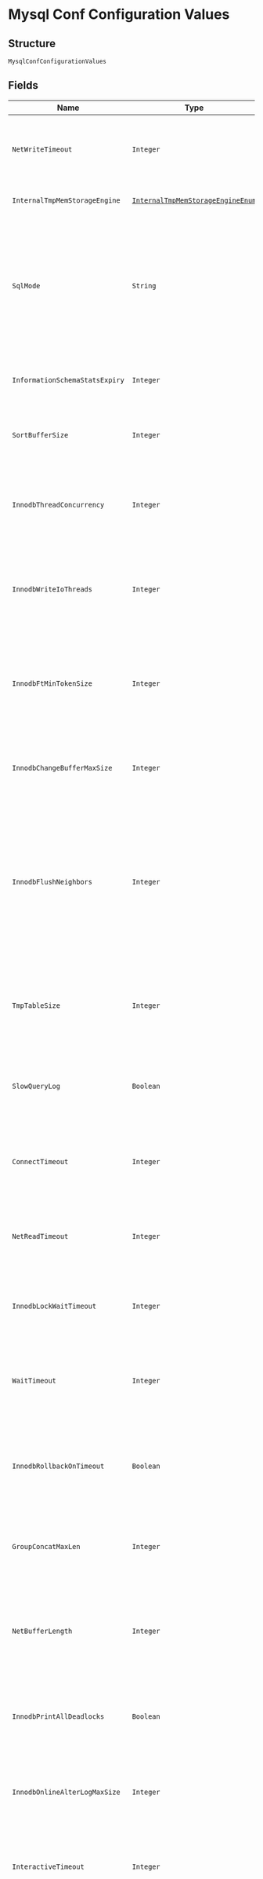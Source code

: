 
# Mysql Conf Configuration Values

## Structure

`MysqlConfConfigurationValues`

## Fields

| Name | Type | Tags | Description | Getter | Setter |
|  --- | --- | --- | --- | --- | --- |
| `NetWriteTimeout` | `Integer` | Optional | The number of seconds to wait for a block to be written to a connection before aborting the write.<br>**Constraints**: `>= 1`, `<= 3600` | Integer getNetWriteTimeout() | setNetWriteTimeout(Integer netWriteTimeout) |
| `InternalTmpMemStorageEngine` | [`InternalTmpMemStorageEngineEnum`](../../doc/models/internal-tmp-mem-storage-engine-enum.md) | Optional | The storage engine for in-memory internal temporary tables. | InternalTmpMemStorageEngineEnum getInternalTmpMemStorageEngine() | setInternalTmpMemStorageEngine(InternalTmpMemStorageEngineEnum internalTmpMemStorageEngine) |
| `SqlMode` | `String` | Optional | Global SQL mode. Set to empty to use MySQL server defaults. When creating a new service and not setting this field Aiven default SQL mode (strict, SQL standard compliant) will be assigned.<br>**Constraints**: *Maximum Length*: `1024`, *Pattern*: `^[A-Z_]*(,[A-Z_]+)*$` | String getSqlMode() | setSqlMode(String sqlMode) |
| `InformationSchemaStatsExpiry` | `Integer` | Optional | The time, in seconds, before cached statistics expire<br>**Constraints**: `>= 900`, `<= 31536000` | Integer getInformationSchemaStatsExpiry() | setInformationSchemaStatsExpiry(Integer informationSchemaStatsExpiry) |
| `SortBufferSize` | `Integer` | Optional | Sort buffer size in bytes for ORDER BY optimization. Default is 262144 (256K)<br>**Constraints**: `>= 32768`, `<= 1073741824` | Integer getSortBufferSize() | setSortBufferSize(Integer sortBufferSize) |
| `InnodbThreadConcurrency` | `Integer` | Optional | Defines the maximum number of threads permitted inside of InnoDB. Default is 0 (infinite concurrency - no limit)<br>**Constraints**: `>= 0`, `<= 1000` | Integer getInnodbThreadConcurrency() | setInnodbThreadConcurrency(Integer innodbThreadConcurrency) |
| `InnodbWriteIoThreads` | `Integer` | Optional | The number of I/O threads for write operations in InnoDB. Default is 4. Changing this parameter will lead to a restart of the MySQL service.<br>**Constraints**: `>= 1`, `<= 64` | Integer getInnodbWriteIoThreads() | setInnodbWriteIoThreads(Integer innodbWriteIoThreads) |
| `InnodbFtMinTokenSize` | `Integer` | Optional | Minimum length of words that are stored in an InnoDB FULLTEXT index. Changing this parameter will lead to a restart of the MySQL service.<br>**Constraints**: `>= 0`, `<= 16` | Integer getInnodbFtMinTokenSize() | setInnodbFtMinTokenSize(Integer innodbFtMinTokenSize) |
| `InnodbChangeBufferMaxSize` | `Integer` | Optional | Maximum size for the InnoDB change buffer, as a percentage of the total size of the buffer pool. Default is 25<br>**Constraints**: `>= 0`, `<= 50` | Integer getInnodbChangeBufferMaxSize() | setInnodbChangeBufferMaxSize(Integer innodbChangeBufferMaxSize) |
| `InnodbFlushNeighbors` | `Integer` | Optional | Specifies whether flushing a page from the InnoDB buffer pool also flushes other dirty pages in the same extent (default is 1): 0 - dirty pages in the same extent are not flushed,  1 - flush contiguous dirty pages in the same extent,  2 - flush dirty pages in the same extent<br>**Constraints**: `>= 0`, `<= 2` | Integer getInnodbFlushNeighbors() | setInnodbFlushNeighbors(Integer innodbFlushNeighbors) |
| `TmpTableSize` | `Integer` | Optional | Limits the size of internal in-memory tables. Also set max_heap_table_size. Default is 16777216 (16M)<br>**Constraints**: `>= 1048576`, `<= 1073741824` | Integer getTmpTableSize() | setTmpTableSize(Integer tmpTableSize) |
| `SlowQueryLog` | `Boolean` | Optional | Slow query log enables capturing of slow queries. Setting slow_query_log to false also truncates the mysql.slow_log table. Default is off | Boolean getSlowQueryLog() | setSlowQueryLog(Boolean slowQueryLog) |
| `ConnectTimeout` | `Integer` | Optional | The number of seconds that the mysqld server waits for a connect packet before responding with Bad handshake<br>**Constraints**: `>= 2`, `<= 3600` | Integer getConnectTimeout() | setConnectTimeout(Integer connectTimeout) |
| `NetReadTimeout` | `Integer` | Optional | The number of seconds to wait for more data from a connection before aborting the read.<br>**Constraints**: `>= 1`, `<= 3600` | Integer getNetReadTimeout() | setNetReadTimeout(Integer netReadTimeout) |
| `InnodbLockWaitTimeout` | `Integer` | Optional | The length of time in seconds an InnoDB transaction waits for a row lock before giving up. Default is 120.<br>**Constraints**: `>= 1`, `<= 3600` | Integer getInnodbLockWaitTimeout() | setInnodbLockWaitTimeout(Integer innodbLockWaitTimeout) |
| `WaitTimeout` | `Integer` | Optional | The number of seconds the server waits for activity on a noninteractive connection before closing it.<br>**Constraints**: `>= 1`, `<= 2147483` | Integer getWaitTimeout() | setWaitTimeout(Integer waitTimeout) |
| `InnodbRollbackOnTimeout` | `Boolean` | Optional | When enabled a transaction timeout causes InnoDB to abort and roll back the entire transaction. Changing this parameter will lead to a restart of the MySQL service. | Boolean getInnodbRollbackOnTimeout() | setInnodbRollbackOnTimeout(Boolean innodbRollbackOnTimeout) |
| `GroupConcatMaxLen` | `Integer` | Optional | The maximum permitted result length in bytes for the GROUP_CONCAT() function.<br>**Constraints**: `>= 4`, `<= 1.844674407370955E+19` | Integer getGroupConcatMaxLen() | setGroupConcatMaxLen(Integer groupConcatMaxLen) |
| `NetBufferLength` | `Integer` | Optional | Start sizes of connection buffer and result buffer. Default is 16384 (16K). Changing this parameter will lead to a restart of the MySQL service.<br>**Constraints**: `>= 1024`, `<= 1048576` | Integer getNetBufferLength() | setNetBufferLength(Integer netBufferLength) |
| `InnodbPrintAllDeadlocks` | `Boolean` | Optional | When enabled, information about all deadlocks in InnoDB user transactions is recorded in the error log. Disabled by default. | Boolean getInnodbPrintAllDeadlocks() | setInnodbPrintAllDeadlocks(Boolean innodbPrintAllDeadlocks) |
| `InnodbOnlineAlterLogMaxSize` | `Integer` | Optional | The upper limit in bytes on the size of the temporary log files used during online DDL operations for InnoDB tables.<br>**Constraints**: `>= 65536`, `<= 1099511627776` | Integer getInnodbOnlineAlterLogMaxSize() | setInnodbOnlineAlterLogMaxSize(Integer innodbOnlineAlterLogMaxSize) |
| `InteractiveTimeout` | `Integer` | Optional | The number of seconds the server waits for activity on an interactive connection before closing it.<br>**Constraints**: `>= 30`, `<= 604800` | Integer getInteractiveTimeout() | setInteractiveTimeout(Integer interactiveTimeout) |
| `InnodbLogBufferSize` | `Integer` | Optional | The size in bytes of the buffer that InnoDB uses to write to the log files on disk.<br>**Constraints**: `>= 1048576`, `<= 4294967295` | Integer getInnodbLogBufferSize() | setInnodbLogBufferSize(Integer innodbLogBufferSize) |
| `MaxAllowedPacket` | `Integer` | Optional | Size of the largest message in bytes that can be received by the server. Default is 67108864 (64M)<br>**Constraints**: `>= 102400`, `<= 1073741824` | Integer getMaxAllowedPacket() | setMaxAllowedPacket(Integer maxAllowedPacket) |
| `MaxHeapTableSize` | `Integer` | Optional | Limits the size of internal in-memory tables. Also set tmp_table_size. Default is 16777216 (16M)<br>**Constraints**: `>= 1048576`, `<= 1073741824` | Integer getMaxHeapTableSize() | setMaxHeapTableSize(Integer maxHeapTableSize) |
| `InnodbFtServerStopwordTable` | `String` | Optional | This option is used to specify your own InnoDB FULLTEXT index stopword list for all InnoDB tables.<br>**Constraints**: *Maximum Length*: `1024`, *Pattern*: `^.+/.+$` | String getInnodbFtServerStopwordTable() | setInnodbFtServerStopwordTable(String innodbFtServerStopwordTable) |
| `InnodbReadIoThreads` | `Integer` | Optional | The number of I/O threads for read operations in InnoDB. Default is 4. Changing this parameter will lead to a restart of the MySQL service.<br>**Constraints**: `>= 1`, `<= 64` | Integer getInnodbReadIoThreads() | setInnodbReadIoThreads(Integer innodbReadIoThreads) |
| `SqlRequirePrimaryKey` | `Boolean` | Optional | Require primary key to be defined for new tables or old tables modified with ALTER TABLE and fail if missing. It is recommended to always have primary keys because various functionality may break if any large table is missing them. | Boolean getSqlRequirePrimaryKey() | setSqlRequirePrimaryKey(Boolean sqlRequirePrimaryKey) |
| `DefaultTimeZone` | `String` | Optional | Default server time zone as an offset from UTC (from -12:00 to +12:00), a time zone name, or 'SYSTEM' to use the MySQL server default.<br>**Constraints**: *Minimum Length*: `2`, *Maximum Length*: `100` | String getDefaultTimeZone() | setDefaultTimeZone(String defaultTimeZone) |
| `LongQueryTime` | `Double` | Optional | The slow_query_logs work as SQL statements that take more than long_query_time seconds to execute. Default is 10s<br>**Constraints**: `>= 0`, `<= 3600` | Double getLongQueryTime() | setLongQueryTime(Double longQueryTime) |

## Example (as JSON)

```json
{
  "net_write_timeout": 30,
  "internal_tmp_mem_storage_engine": "TempTable",
  "sql_mode": "ANSI,TRADITIONAL",
  "information_schema_stats_expiry": 86400,
  "sort_buffer_size": 262144,
  "innodb_thread_concurrency": 10,
  "innodb_write_io_threads": 10,
  "innodb_ft_min_token_size": 3,
  "innodb_change_buffer_max_size": 30,
  "innodb_flush_neighbors": 0,
  "tmp_table_size": 16777216,
  "slow_query_log": true,
  "connect_timeout": 10,
  "net_read_timeout": 30,
  "innodb_lock_wait_timeout": 50,
  "wait_timeout": 28800,
  "innodb_rollback_on_timeout": true,
  "group_concat_max_len": 1024,
  "net_buffer_length": 16384,
  "innodb_print_all_deadlocks": true,
  "innodb_online_alter_log_max_size": 134217728,
  "interactive_timeout": 3600,
  "innodb_log_buffer_size": 16777216,
  "max_allowed_packet": 67108864,
  "max_heap_table_size": 16777216,
  "innodb_ft_server_stopword_table": "db_name/table_name",
  "innodb_read_io_threads": 10,
  "sql_require_primary_key": true,
  "default_time_zone": "+03:00",
  "long_query_time": 10
}
```

